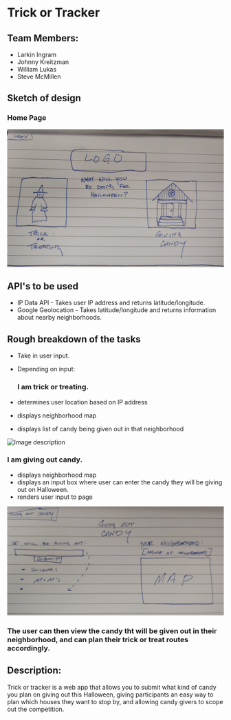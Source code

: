 # Trick or Tracker

## Team Members: ##
- Larkin Ingram
- Johnny Kreitzman
- William Lukas
- Steve McMillen

## Sketch of design ##
### Home Page ###
![Image description](/Sketches/Site1.jpg)



## API's to be used ##
- IP Data API - Takes user IP address and returns latitude/longitude.
- Google Geolocation - Takes latitude/longitude and returns information about nearby neighborhoods.



## Rough breakdown of the tasks ##
- Take in user input.
- Depending on input:


    ### I am trick or treating. ###
- determines user location based on IP address
- displays neighborhood map
- displays list of candy being given out in that neighborhood


![Image description](/Sketches/Site3.jpg)

     

### I am giving out candy. ###
- displays neighborhood map
- displays an input box where user can enter the candy they will be giving out on Halloween.
- renders user input to page


![Image description](/Sketches/Site2.jpg)



### The user can then view the candy tht will be given out in their neighborhood, and can plan their trick or treat routes accordingly.


## Description:  ##
Trick or tracker is a web app that allows you to submit what kind of candy you plan on giving out this Halloween, giving participants an easy way to plan which houses they want to stop by, and allowing candy givers to scope out the competition.
